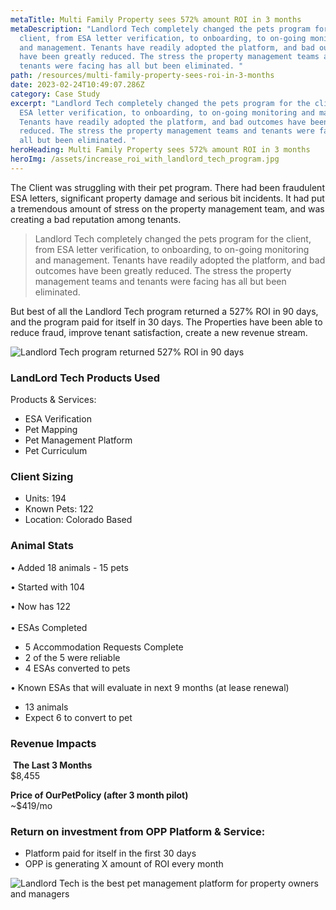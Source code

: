 ```yaml
---
metaTitle: Multi Family Property sees 572% amount ROI in 3 months
metaDescription: "Landlord Tech completely changed the pets program for the
  client, from ESA letter verification, to onboarding, to on-going monitoring
  and management. Tenants have readily adopted the platform, and bad outcomes
  have been greatly reduced. The stress the property management teams and
  tenants were facing has all but been eliminated. "
path: /resources/multi-family-property-sees-roi-in-3-months
date: 2023-02-24T10:49:07.286Z
category: Case Study
excerpt: "Landlord Tech completely changed the pets program for the client, from
  ESA letter verification, to onboarding, to on-going monitoring and management.
  Tenants have readily adopted the platform, and bad outcomes have been greatly
  reduced. The stress the property management teams and tenants were facing has
  all but been eliminated. "
heroHeading: Multi Family Property sees 572% amount ROI in 3 months
heroImg: /assets/increase_roi_with_landlord_tech_program.jpg
---
```

The Client was struggling with their pet program. There had been fraudulent ESA letters, significant property damage and serious bit incidents. It had put a tremendous amount of stress on the property management team, and was creating a bad reputation among tenants.

> Landlord Tech completely changed the pets program for the client, from ESA letter verification, to onboarding, to on-going monitoring and management. Tenants have readily adopted the platform, and bad outcomes have been greatly reduced. The stress the property management teams and tenants were facing has all but been eliminated.

But best of all the Landlord Tech program returned a 527% ROI in 90 days, and the program paid for itself in 30 days. The Properties have been able to reduce fraud, improve tenant satisfaction, create a new revenue stream.

![Landlord Tech program returned 527% ROI in 90 days](/assets/landlord_tech_roi_in_90_days.png)

### LandLord Tech Products Used 

Products & Services: 

* ESA Verification 
* Pet Mapping 
* Pet Management Platform 
* Pet Curriculum 

### Client Sizing

* Units: 194
* Known Pets: 122
* Location: Colorado Based

### Animal Stats 

• Added 18 animals - 15 pets 

•﻿ Started with 104

•﻿ Now has 122\
\
• ESAs Completed

* 5 Accommodation Requests Complete
* 2 of the 5 were reliable
* 4 ESAs converted to pets 

• Known ESAs that will evaluate in next 9 months (at lease renewal) 

* 13 animals
* Expect 6 to convert to pet

### Revenue Impacts

 **The Last 3 Months**\
$8,455 

**Price of OurPetPolicy (after 3 month pilot)**\
~$419/mo 

### Return on investment from OPP Platform & Service:

* Platform paid for itself in the first 30 days
* OPP is generating X amount of ROI every month

![Landlord Tech is the best pet management platform for property owners and managers](/assets/best_pet_management_platform_for_property_manager.png)